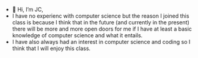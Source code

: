 - 👋 Hi, I’m JC,
- I have no experienc with computer science but the reason I joined this class is because I think that in the future (and currently in the present) there will be more and more open doors for me if I have at least a basic knowledge of computer science and what it entails. 
- I have also always had an interest in computer science and coding so I think that I will enjoy this class.
